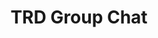 ---
title: TRD Group Chat
redirect_to: https://t.me/+y7sEbdHon-s2MWM1
redirect_from: 
  - /TRD2425GC
  - /trd2425gc
---